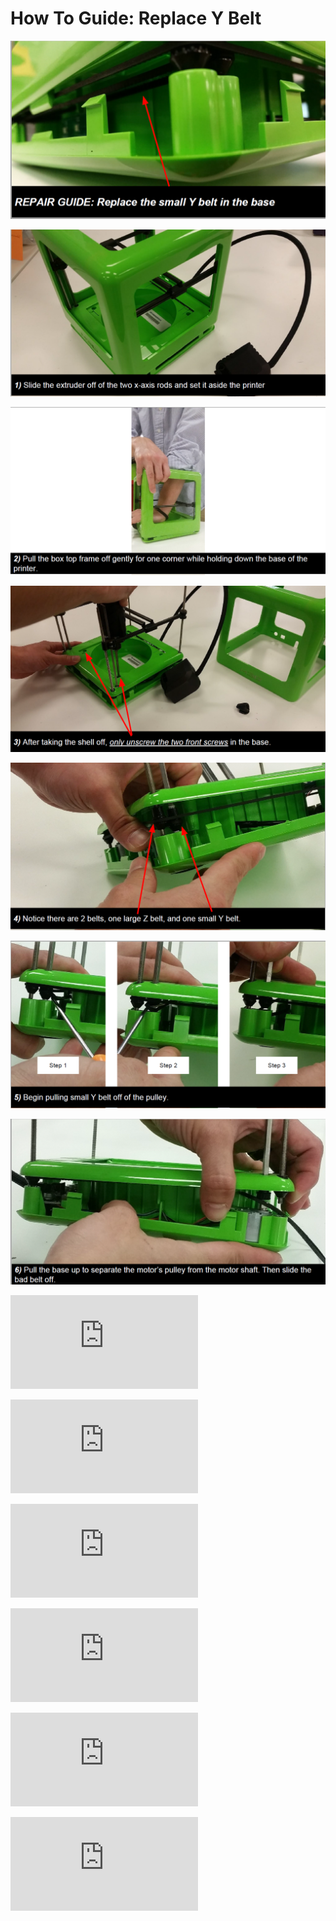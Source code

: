 # How To Guide: Replace Y Belt

![](../.gitbook/assets/y-1.PNG)

![](../.gitbook/assets/y-2.PNG)

![](../.gitbook/assets/y-3.PNG)

![](../.gitbook/assets/y-4.PNG)

![](../.gitbook/assets/y-5.PNG)

![](../.gitbook/assets/y-6.PNG)

![](../.gitbook/assets/y-7.PNG)

![](https://support.printm3d.com/scripts/file.php?view=Y&file=7ec076168d46047f50c05e599a183103)

![](https://support.printm3d.com/scripts/file.php?view=Y&file=9c7078f7777d5710194bd3337ad43bda)

![](https://support.printm3d.com/scripts/file.php?view=Y&file=3ddcd781980567f7038b0fdcb0e1922c)

![](https://support.printm3d.com/scripts/file.php?view=Y&file=a79252ece8fc859da42d30ded6515bc1)

![](https://support.printm3d.com/scripts/file.php?view=Y&file=f89688886665f90cad6b86a2f73f688d)

![](https://support.printm3d.com/scripts/file.php?view=Y&file=9c6a877477c937cdf83d1be5fa731da4)

